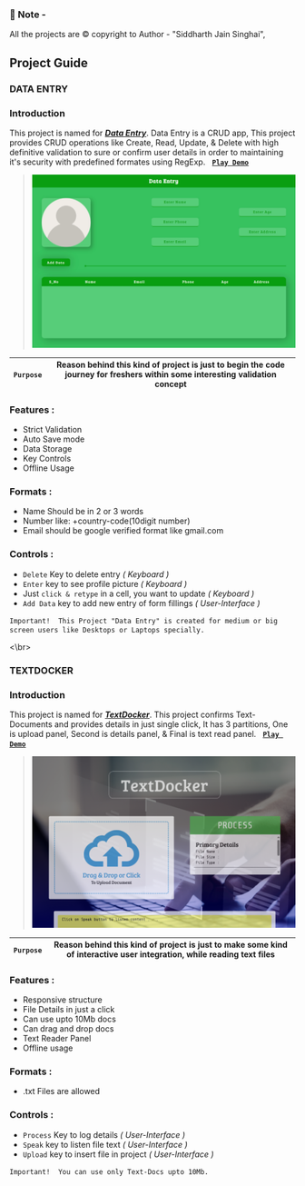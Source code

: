 ### 🔔 Note - 
All the projects are ©️ copyright to Author - "Siddharth Jain Singhai",  


## Project Guide

### DATA ENTRY
### Introduction
This project is named for [__*Data Entry*__](https://siddharth-jain-singhai.github.io/Projectory/Setups/Data-Entry-Setup/index.html).
Data Entry is a CRUD app, This project provides CRUD operations like Create, Read, Update, & Delete with high definitive validation to sure or confirm user details in order to maintaining it's security with predefined formates using RegExp. &nbsp; [__`Play Demo`__](https://youtu.be/PvZ15_MZHC4 "Muted")

> <img alt="Data-Entry-Preview" width="500px" src="https://github.com/siddharth-jain-singhai/Projectory/blob/main/Previews/Data-Entry-Preview.png">

| `Purpose` | Reason behind this kind of project is just to begin the code journey for freshers within some interesting validation concept |
| --------- | ---------------------------------------------------------------------------------------------------------------------------- |

### Features :

+	Strict Validation
+	Auto Save mode
+	Data Storage
+	Key Controls
+	Offline Usage

### Formats :

+	Name Should be in 2 or 3 words
+	Number like: +country-code(10digit number)
+	Email should be google verified format like gmail.com

### Controls :

+	`Delete` Key to delete entry _( Keyboard )_
+	`Enter` key to see profile picture _( Keyboard )_
+	Just `click & retype` in a cell, you want to update _( Keyboard )_
+	`Add Data` key to add new entry of form fillings _( User-Interface )_

```
Important!	This Project "Data Entry" is created for medium or big screen users like Desktops or Laptops specially.
```
<\br>

### TEXTDOCKER
### Introduction
This project is named for [__*TextDocker*__](https://siddharth-jain-singhai.github.io/Projectory/Setups/TextDocker-Setup/index.html).
This project confirms Text-Documents and provides details in just single click, It has 3 partitions, One is upload panel, Second is details panel, & Final is text read panel. &nbsp; [__`Play Demo`__](https://youtu.be/2LCr2IsmgEk "Muted")

> <img alt="TextDocker-Preview" width="500px" src="https://github.com/siddharth-jain-singhai/Projectory/blob/main/Previews/TextDocker-Preview.png">

| `Purpose` | Reason behind this kind of project is just to make some kind of interactive user integration, while reading text files       |
| --------- | ---------------------------------------------------------------------------------------------------------------------------- |

### Features :

+	Responsive structure
+	File Details in just a click
+	Can use upto 10Mb docs
+	Can drag and drop docs
+	Text Reader Panel
+	Offline usage

### Formats :

+	.txt Files are allowed

### Controls :

+	`Process` Key to log details  _( User-Interface )_
+	`Speak` key to listen file text  _( User-Interface )_
+	`Upload` key to insert file in project  _( User-Interface )_

```
Important!	You can use only Text-Docs upto 10Mb.
```
